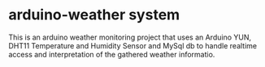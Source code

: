 # arduino-weather system
This is an arduino weather monitoring project that uses an Arduino YUN, DHT11 Temperature and Humidity Sensor and MySql db to handle realtime access and interpretation of the gathered weather informatio.
